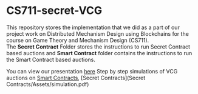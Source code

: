 # CS711-secret-VCG

This repository stores the implementation that we did as a part of our project work on Distributed Mechanism Design using Blockchains for the course on Game Theory and Mechanism Design (CS711).  
The **Secret Contract** Folder stores the instructions to run Secret Contract based auctions and **Smart Contract** folder contains the instructions
to run the Smart Contract based auctions. 

You can view our presentation [here](presentation.pdf)
Step by step simulations of VCG auctions on [Smart Contracts](https://youtu.be/kgCkKmR4dKw), [Secret Contracts](Secret Contracts/Assets/simulation.pdf)
